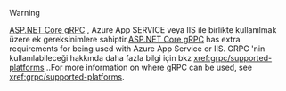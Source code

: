 > [!WARNING]
> <span data-ttu-id="5b9c2-101">[ASP.NET Core gRPC](xref:grpc/index) , Azure App SERVICE veya IIS ile birlikte kullanılmak üzere ek gereksinimlere sahiptir.</span><span class="sxs-lookup"><span data-stu-id="5b9c2-101">[ASP.NET Core gRPC](xref:grpc/index) has extra requirements for being used with Azure App Service or IIS.</span></span> <span data-ttu-id="5b9c2-102">GRPC 'nin kullanılabileceği hakkında daha fazla bilgi için bkz <xref:grpc/supported-platforms> ..</span><span class="sxs-lookup"><span data-stu-id="5b9c2-102">For more information on where gRPC can be used, see <xref:grpc/supported-platforms>.</span></span>

